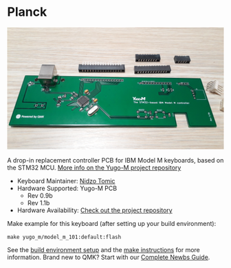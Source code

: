 # Planck

![Yugo-M](https://raw.githubusercontent.com/tomic1785/Yugo-M-controller-project/master/Pictures/rev_09b.jpg)

A drop-in replacement controller PCB for IBM Model M keyboards, based on the STM32 MCU. [More info on the Yugo-M project repository](https://github.com/tomic1785/Yugo-M-controller-project)

* Keyboard Maintainer: [Nidzo Tomic](https://github.com/tomic1785)
* Hardware Supported: Yugo-M PCB
    * Rev 0.9b
    * Rev 1.1b
* Hardware Availability: [Check out the project repository](https://github.com/tomic1785/Yugo-M-controller-project)

Make example for this keyboard (after setting up your build environment):

    make yugo_m/model_m_101:default:flash

See the [build environment setup](https://docs.qmk.fm/#/getting_started_build_tools) and the [make instructions](https://docs.qmk.fm/#/getting_started_make_guide) for more information. Brand new to QMK? Start with our [Complete Newbs Guide](https://docs.qmk.fm/#/newbs).
